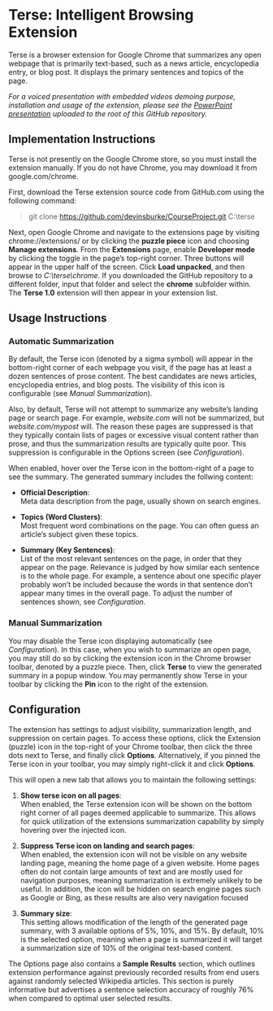 # Terse: Intelligent Browsing Extension 

Terse is a browser extension for Google Chrome that summarizes any open webpage that is primarily text-based, such as a news article, encyclopedia entry, or blog post. It displays the primary sentences and topics of the page. 

*For a voiced presentation with embedded videos demoing purpose, installation and usage of the extension, please see the [PowerPoint presentation](https://github.com/devinsburke/CourseProject/blob/main/Presentation.zip) uploaded to the root of this GitHub repository.*

## Implementation Instructions 
Terse is not presently on the Google Chrome store, so you must install the extension manually. If you do not have Chrome, you may download it from google.com/chrome. 

First, download the Terse extension source code from GitHub.com using the following command: 

> git clone https://github.com/devinsburke/CourseProject.git C:\terse 

Next, open Google Chrome and navigate to the extensions page by visiting chrome://extensions/ or by clicking the **puzzle piece** icon and choosing **Manage extensions**. From the **Extensions** page, enable **Developer mode** by clicking the toggle in the page’s top-right corner. Three buttons will appear in the upper half of the screen. Click **Load unpacked**, and then browse to *C:\terse\chrome*. If you downloaded the GitHub repository to a different folder, input that folder and select the **chrome** subfolder within. The **Terse 1.0** extension will then appear in your extension list. 

## Usage Instructions
### Automatic Summarization 

By default, the Terse icon (denoted by a sigma symbol) will appear in the bottom-right corner of each webpage you visit, if the page has at least a dozen sentences of prose content. The best candidates are news articles, encyclopedia entries, and blog posts. The visibility of this icon is configurable (see *Manual Summarization*). 

Also, by default, Terse will not attempt to summarize any website’s landing page or search page. For example, *website.com* will not be summarized, but *website.com/mypost* will. The reason these pages are suppressed is that they typically contain lists of pages or excessive visual content rather than prose, and thus the summarization results are typically quite poor. This suppression is configurable in the Options screen (see *Configuration*). 

When enabled, hover over the Terse icon in the bottom-right of a page to see the summary. The generated summary includes the follwing content:

* **Official Description**:  
  Meta data description from the page, usually shown on search engines. 

* **Topics (Word Clusters)**:  
  Most frequent word combinations on the page. You can often guess an article’s subject given these topics. 
  
* **Summary (Key Sentences)**:  
  List of the most relevant sentences on the page, in order that they appear on the page. Relevance is judged by how similar each sentence is to the whole page. For example, a sentence about one specific player probably won’t be included because the words in that sentence don’t appear many times in the overall page. To adjust the number of sentences shown, see *Configuration*. 
  
### Manual Summarization 
You may disable the Terse icon displaying automatically (see *Configuration*). In this case, when you wish to summarize an open page, you may still do so by clicking the extension icon in the Chrome browser toolbar, denoted by a puzzle piece. Then, click **Terse** to view the generated summary in a popup window. You may permanently show Terse in your toolbar by clicking the **Pin** icon to the right of the extension. 

## Configuration 

The extension has settings to adjust visibility, summarization length, and suppression on certain pages. To access these options, click the Extension (puzzle) icon in the top-right of your Chrome toolbar, then click the three dots next to Terse, and finally click **Options**. Alternatively, if you pinned the Terse icon in your toolbar, you may simply right-click it and click **Options**. 

This will open a new tab that allows you to maintain the following settings: 

1. **Show terse icon on all pages**:  
  When enabled, the Terse extension icon will be shown on the bottom right corner of all pages deemed applicable to summarize. This allows for quick utilization of the extensions summarization capability by simply hovering over the injected icon. 

2. **Suppress Terse icon on landing and search pages**:  
  When enabled, the extension icon will not be visible on any website landing page, meaning the home page of a given website. Home pages often do not contain large amounts of text and are mostly used for navigation purposes, meaning summarization is extremely unlikely to be useful. In addition, the icon will be hidden on search engine pages such as Google or Bing, as these results are also very navigation focused 

3. **Summary size**:  
  This setting allows modification of the length of the generated page summary, with 3 available options of 5%, 10%, and 15%. By default, 10% is the selected option, meaning when a page is summarized it will target a summarization size of 10% of the original text-based content. 

The Options page also contains a **Sample Results** section, which outlines extension performance against previously recorded results from end users against randomly selected Wikipedia articles. This section is purely informative but advertises a sentence selection accuracy of roughly 76% when compared to optimal user selected results. 
